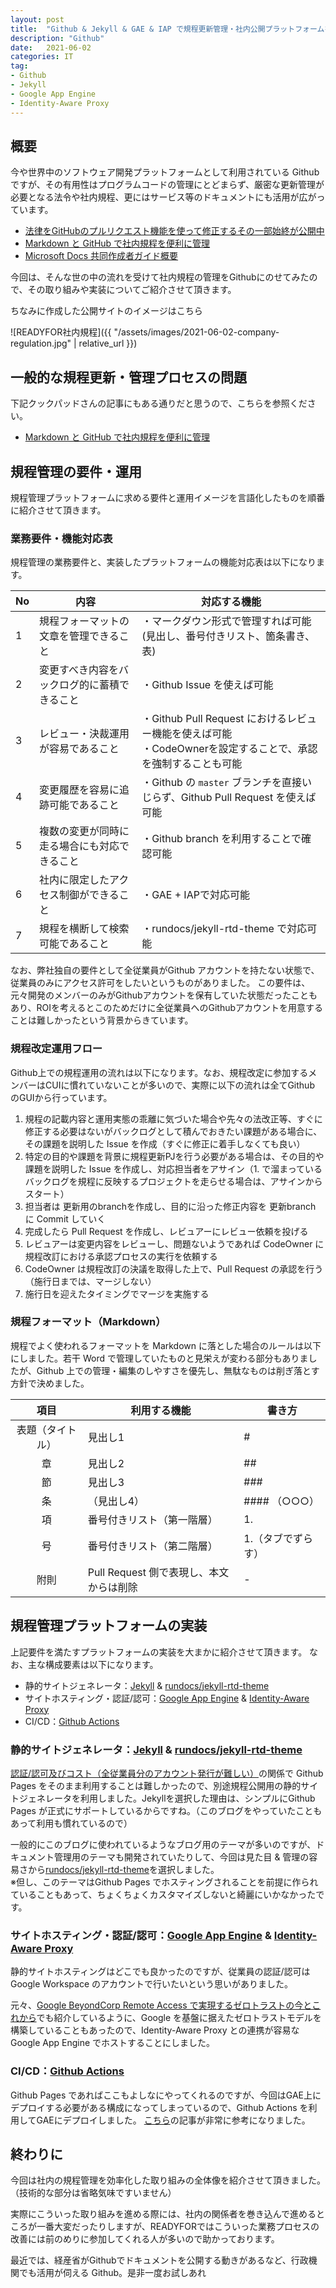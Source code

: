 ```yaml
---
layout: post
title:  "Github & Jekyll & GAE & IAP で規程更新管理・社内公開プラットフォームを構築してみた"
description: "Github"
date:   2021-06-02
categories: IT
tag: 
- Github
- Jekyll
- Google App Engine
- Identity-Aware Proxy
---
```


## 概要
今や世界中のソフトウェア開発プラットフォームとして利用されている Github ですが、その有用性はプログラムコードの管理にとどまらず、厳密な更新管理が必要となる法令や社内規程、更にはサービス等のドキュメントにも活用が広がっています。

- [法律をGitHubのプルリクエスト機能を使って修正するその一部始終が公開中](https://gigazine.net/news/20190202-law-github-pull-request/)
- [Markdown と GitHub で社内規程を便利に管理](https://techlife.cookpad.com/entry/2019/06/26/182322 )
- [Microsoft Docs 共同作成者ガイド概要](https://docs.microsoft.com/ja-jp/contribute/)

今回は、そんな世の中の流れを受けて社内規程の管理をGithubにのせてみたので、その取り組みや実装についてご紹介させて頂きます。

ちなみに作成した公開サイトのイメージはこちら

![READYFOR社内規程]({{ "/assets/images/2021-06-02-company-regulation.jpg" | relative_url }})

## 一般的な規程更新・管理プロセスの問題
下記クックパッドさんの記事にもある通りだと思うので、こちらを参照ください。

- [Markdown と GitHub で社内規程を便利に管理](https://techlife.cookpad.com/entry/2019/06/26/182322 )



## 規程管理の要件・運用
規程管理プラットフォームに求める要件と運用イメージを言語化したものを順番に紹介させて頂きます。

### 業務要件・機能対応表
規程管理の業務要件と、実装したプラットフォームの機能対応表は以下になります。


No | 内容 | 対応する機能
--------- | --------- | ---------
1 | 規程フォーマットの文章を管理できること | ・マークダウン形式で管理すれば可能<br>(見出し、番号付きリスト、箇条書き、表) 
2 | 変更すべき内容をバックログ的に蓄積できること | ・Github Issue を使えば可能
3 | レビュー・決裁運用が容易であること | ・Github Pull Request におけるレビュー機能を使えば可能<br>・CodeOwnerを設定することで、承認を強制することも可能
4 | 変更履歴を容易に追跡可能であること | ・Github の `master` ブランチを直接いじらず、Github Pull Request を使えば可能
5 | 複数の変更が同時に走る場合にも対応できること | ・Github branch を利用することで確認可能
6 | 社内に限定したアクセス制御ができること | ・GAE + IAPで対応可能
7 | 規程を横断して検索可能であること | ・rundocs/jekyll-rtd-theme で対応可能

なお、弊社独自の要件として全従業員がGithub アカウントを持たない状態で、従業員のみにアクセス許可をしたいというものがありました。
この要件は、元々開発のメンバーのみがGithubアカウントを保有していた状態だったこともあり、ROIを考えるとこのためだけに全従業員へのGithubアカウントを用意することは難しかったという背景からきています。

### 規程改定運用フロー
Github上での規程運用の流れは以下になります。なお、規程改定に参加するメンバーはCUIに慣れていないことが多いので、実際に以下の流れは全てGithub のGUIから行っています。

1. 規程の記載内容と運用実態の乖離に気づいた場合や先々の法改正等、すぐに修正する必要はないがバックログとして積んでおきたい課題がある場合に、その課題を説明した Issue を作成（すぐに修正に着手しなくても良い）
2. 特定の目的や課題を背景に規程更新PJを行う必要がある場合は、その目的や課題を説明した Issue を作成し、対応担当者をアサイン（1. で溜まっているバックログを規程に反映するプロジェクトを走らせる場合は、アサインからスタート）
3. 担当者は 更新用のbranchを作成し、目的に沿った修正内容を 更新branch に Commit していく
4. 完成したら Pull Request を作成し、レビュアーにレビュー依頼を投げる
5. レビュアーは変更内容をレビューし、問題ないようであれば CodeOwner に規程改訂における承認プロセスの実行を依頼する
6. CodeOwner は規程改訂の決議を取得した上で、Pull Request の承認を行う（施行日までは、マージしない）
7. 施行日を迎えたタイミングでマージを実施する

### 規程フォーマット（Markdown）
規程でよく使われるフォーマットを Markdown に落とした場合のルールは以下にしました。若干 Word で管理していたものと見栄えが変わる部分もありましたが、Github 上での管理・編集のしやすさを優先し、無駄なものは削ぎ落とす方針で決めました。

項目 | 利用する機能 | 書き方
:-: | --- | --- 
表題（タイトル） | 見出し1 | #
章 | 見出し2 | ##
節 | 見出し3 | ###
条 | （見出し4） | #### （○○○）
項 | 番号付きリスト（第一階層） | 1.
号 | 番号付きリスト（第二階層） | 1.（タブでずらす）
附則 | Pull Request 側で表現し、本文からは削除 | -

## 規程管理プラットフォームの実装
上記要件を満たすプラットフォームの実装を大まかに紹介させて頂きます。
なお、主な構成要素は以下になります。

- 静的サイトジェネレータ：[Jekyll](http://jekyllrb-ja.github.io/) & [rundocs/jekyll-rtd-theme](https://github.com/rundocs/jekyll-rtd-theme)
- サイトホスティング・認証/認可：[Google App Engine](https://cloud.google.com/appengine?hl=ja) & [Identity-Aware Proxy](https://cloud.google.com/iap)
- CI/CD：[Github Actions](https://github.co.jp/features/actions)

### 静的サイトジェネレータ：[Jekyll](http://jekyllrb-ja.github.io/) & [rundocs/jekyll-rtd-theme](https://github.com/rundocs/jekyll-rtd-theme)
[認証/認可及びコスト（全従業員分のアカウント発行が難しい）](https://github.blog/jp/2021-01-25-access-control-for-github-page/)の関係で Github Pages をそのまま利用することは難しかったので、別途規程公開用の静的サイトジェネレータを利用しました。Jekyllを選択した理由は、シンプルにGithub Pages が正式にサポートしているからですね。（このブログをやっていたこともあって利用も慣れているので）

一般的にこのブログに使われているようなブログ用のテーマが多いのですが、ドキュメント管理用のテーマも開発されていたりして、今回は見た目 & 管理の容易さから[rundocs/jekyll-rtd-theme](https://github.com/rundocs/jekyll-rtd-theme)を選択しました。  
※但し、このテーマはGithub Pages でホスティングされることを前提に作られていることもあって、ちょくちょくカスタマイズしないと綺麗にいかなかったです。

### サイトホスティング・認証/認可：[Google App Engine](https://cloud.google.com/appengine?hl=ja) & [Identity-Aware Proxy](https://cloud.google.com/iap)
静的サイトホスティングはどこでも良かったのですが、従業員の認証/認可は Google Workspace のアカウントで行いたいという思いがありました。

元々、[Google BeyondCorp Remote Access で実現するゼロトラストの今とこれから](https://blog.t-wakabayashi.com/it/2020/12/07/google-beyondcorp-remote-access.html)でも紹介しているように、Google を基盤に据えたゼロトラストモデルを構築していることもあったので、Identity-Aware Proxy との連携が容易な Google App Engine でホストすることにしました。

### CI/CD：[Github Actions](https://github.co.jp/features/actions)
Github Pages であればここもよしなにやってくれるのですが、今回はGAE上にデプロイする必要がある構成になってしまっているので、Github Actions を利用してGAEにデプロイしました。
[こちら](https://qiita.com/nakano-shingo/items/a8d4a6cf456160d8a3ed)の記事が非常に参考になりました。

## 終わりに
今回は社内の規程管理を効率化した取り組みの全体像を紹介させて頂きました。（技術的な部分は省略気味ですいません）

実際にこういった取り組みを進める際には、社内の関係者を巻き込んで進めるところが一番大変だったりしますが、READYFORではこういった業務プロセスの改善には前のめりに参加してくれる人が多いので助かっております。

最近では、経産省がGithubでドキュメントを公開する動きがあるなど、行政機関でも活用が伺える Github。是非一度お試しあれ